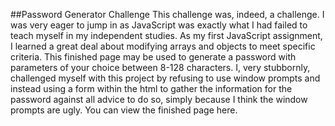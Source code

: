 ##Password Generator Challenge
This challenge was, indeed, a challenge. I was very eager to jump in as JavaScript was exactly what I had failed to teach myself in my independent studies. As my first JavaScript assignment, I learned a great deal about modifying arrays and objects to meet specific criteria. This finished page may be used to generate a password with parameters of your choice between 8-128 characters. I, very stubbornly, challenged myself with this project by refusing to use window prompts and instead using a form within the html to gather the information for the password against all advice to do so, simply because I think the window prompts are ugly.
You can view the finished page here. 
